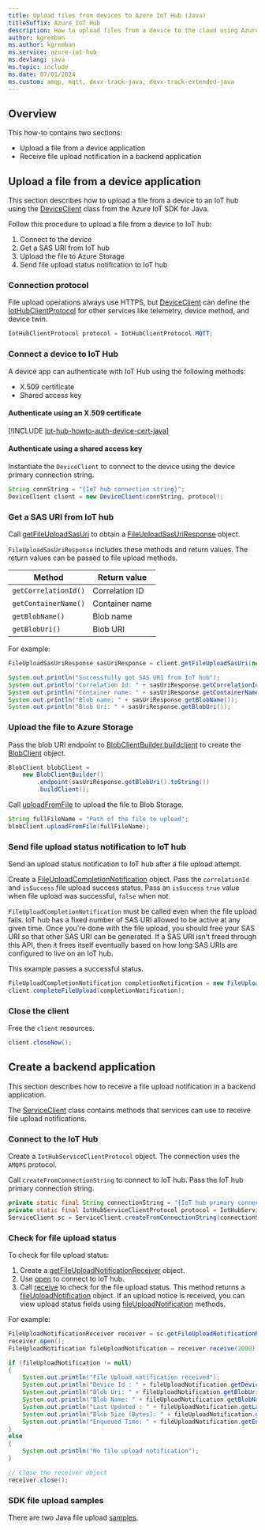 ```yaml
---
title: Upload files from devices to Azure IoT Hub (Java)
titleSuffix: Azure IoT Hub
description: How to upload files from a device to the cloud using Azure IoT device SDK for Java. Uploaded files are stored in an Azure storage blob container.
author: kgremban
ms.author: kgremban
ms.service: azure-iot-hub
ms.devlang: java
ms.topic: include
ms.date: 07/01/2024
ms.custom: amqp, mqtt, devx-track-java, devx-track-extended-java
---
```


## Overview

This how-to contains two sections:

* Upload a file from a device application
* Receive file upload notification in a backend application

## Upload a file from a device application

This section describes how to upload a file from a device to an IoT hub using the [DeviceClient](/java/api/com.microsoft.azure.sdk.iot.device.deviceclient) class from the Azure IoT SDK for Java.

Follow this procedure to upload a file from a device to IoT hub:

1. Connect to the device
1. Get a SAS URI from IoT hub
1. Upload the file to Azure Storage
1. Send file upload status notification to IoT hub

### Connection protocol

File upload operations always use HTTPS, but [DeviceClient](/java/api/com.microsoft.azure.sdk.iot.device.deviceclient) can define the [IotHubClientProtocol](/java/api/com.microsoft.azure.sdk.iot.device.iothubclientprotocol) for other services like telemetry, device method, and device twin.

```java
IotHubClientProtocol protocol = IotHubClientProtocol.MQTT;
```

### Connect a device to IoT Hub

A device app can authenticate with IoT Hub using the following methods:

* X.509 certificate
* Shared access key

#### Authenticate using an X.509 certificate

[!INCLUDE [iot-hub-howto-auth-device-cert-java](iot-hub-howto-auth-device-cert-java.md)]

#### Authenticate using a shared access key

Instantiate the `DeviceClient` to connect to the device using the device primary connection string.

```java
String connString = "{IoT hub connection string}";
DeviceClient client = new DeviceClient(connString, protocol);
```

### Get a SAS URI from IoT hub

Call [getFileUploadSasUri](/java/api/com.microsoft.azure.sdk.iot.device.deviceclient?#com-microsoft-azure-sdk-iot-device-deviceclient-getfileuploadsasuri(com-microsoft-azure-sdk-iot-deps-serializer-fileuploadsasurirequest)) to obtain a [FileUploadSasUriResponse](/java/api/com.microsoft.azure.sdk.iot.deps.serializer.fileuploadsasuriresponse) object.

`FileUploadSasUriResponse` includes these methods and return values. The return values can be passed to file upload methods.

| Method                | Return value   |
| --------------------- | -------------- |
| `getCorrelationId()`  | Correlation ID |
| `getContainerName()`  | Container name |
| `getBlobName()`       | Blob name      |
| `getBlobUri()`        | Blob URI       |

For example:

```java
FileUploadSasUriResponse sasUriResponse = client.getFileUploadSasUri(new FileUploadSasUriRequest(file.getName()));

System.out.println("Successfully got SAS URI from IoT hub");
System.out.println("Correlation Id: " + sasUriResponse.getCorrelationId());
System.out.println("Container name: " + sasUriResponse.getContainerName());
System.out.println("Blob name: " + sasUriResponse.getBlobName());
System.out.println("Blob Uri: " + sasUriResponse.getBlobUri());
```

### Upload the file to Azure Storage

Pass the blob URI endpoint to [BlobClientBuilder.buildclient](/java/api/com.azure.storage.blob.blobclientbuilder?#com-azure-storage-blob-blobclientbuilder-buildclient()) to create the [BlobClient](/java/api/com.azure.storage.blob.blobclient) object.

```java
BlobClient blobClient =
    new BlobClientBuilder()
        .endpoint(sasUriResponse.getBlobUri().toString())
        .buildClient();
```

Call [uploadFromFile](/java/api/com.azure.storage.blob.blobclient?#com-azure-storage-blob-blobclient-uploadfromfile(java-lang-string)) to upload the file to Blob Storage.

```java
String fullFileName = "Path of the file to upload";
blobClient.uploadFromFile(fullFileName);
```

### Send file upload status notification to IoT hub

Send an upload status notification to IoT hub after a file upload attempt.

Create a [FileUploadCompletionNotification](/java/api/com.microsoft.azure.sdk.iot.deps.serializer.fileuploadcompletionnotification?#com-microsoft-azure-sdk-iot-deps-serializer-fileuploadcompletionnotification-fileuploadcompletionnotification(java-lang-string-java-lang-boolean)) object. Pass the `correlationId` and `isSuccess` file upload success status. Pass an `isSuccess` `true` value when file upload was successful, `false` when not.

`FileUploadCompletionNotification` must be called even when the file upload fails. IoT hub has a fixed number of SAS URI allowed to be active at any given time. Once you're done with the file upload, you should free your SAS URI so that other SAS URI can be generated. If a SAS URI isn't freed through this API, then it frees itself eventually based on how long SAS URIs are configured to live on an IoT hub.

This example passes a successful status.

```java
FileUploadCompletionNotification completionNotification = new FileUploadCompletionNotification(sasUriResponse.getCorrelationId(), true);
client.completeFileUpload(completionNotification);
```

### Close the client

Free the `client` resources.

```java
client.closeNow();
```

## Create a backend application

This section describes how to receive a file upload notification in a backend application.

The [ServiceClient](/java/api/com.azure.core.annotation.serviceclient) class contains methods that services can use to receive file upload notifications.

### Connect to the IoT Hub

Create a `IotHubServiceClientProtocol` object. The connection uses the `AMQPS` protocol.

Call `createFromConnectionString` to connect to IoT hub. Pass the IoT hub primary connection string.

```java
private static final String connectionString = "{IoT hub primary connection string}";
private static final IotHubServiceClientProtocol protocol = IotHubServiceClientProtocol.AMQPS;
ServiceClient sc = ServiceClient.createFromConnectionString(connectionString, protocol);
```

### Check for file upload status

To check for file upload status:

1. Create a [getFileUploadNotificationReceiver](/java/api/com.microsoft.azure.sdk.iot.service.fileuploadnotificationreceiver) object.
1. Use [open](/java/api/com.microsoft.azure.sdk.iot.service.fileuploadnotificationreceiver?#com-microsoft-azure-sdk-iot-service-fileuploadnotificationreceiver-open()) to connect to IoT hub.
1. Call [receive](/java/api/com.microsoft.azure.sdk.iot.service.fileuploadnotificationreceiver?#com-microsoft-azure-sdk-iot-service-fileuploadnotificationreceiver-receive()) to check for the file upload status. This method returns a [fileUploadNotification](/java/api/com.microsoft.azure.sdk.iot.service.fileuploadnotification) object. If an upload notice is received, you can view upload status fields using [fileUploadNotification](/java/api/com.microsoft.azure.sdk.iot.service.fileuploadnotification) methods.

For example:

```java
FileUploadNotificationReceiver receiver = sc.getFileUploadNotificationReceiver();
receiver.open();
FileUploadNotification fileUploadNotification = receiver.receive(2000);

if (fileUploadNotification != null)
{
    System.out.println("File Upload notification received");
    System.out.println("Device Id : " + fileUploadNotification.getDeviceId());
    System.out.println("Blob Uri: " + fileUploadNotification.getBlobUri());
    System.out.println("Blob Name: " + fileUploadNotification.getBlobName());
    System.out.println("Last Updated : " + fileUploadNotification.getLastUpdatedTimeDate());
    System.out.println("Blob Size (Bytes): " + fileUploadNotification.getBlobSizeInBytes());
    System.out.println("Enqueued Time: " + fileUploadNotification.getEnqueuedTimeUtcDate());
}
else
{
    System.out.println("No file upload notification");
}

// Close the receiver object
receiver.close();
```

### SDK file upload samples

There are two Java file upload [samples](https://github.com/Azure/azure-iot-sdk-java/tree/main/iothub/device/iot-device-samples/file-upload-sample/src/main/java/samples/com/microsoft/azure/sdk/iot).
